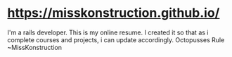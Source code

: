 # https://misskonstruction.github.io/
I'm a rails developer. This is my online resume.
I created it so that as i complete courses and projects, i can update accordingly.
Octopusses Rule
~MissKonstruction
